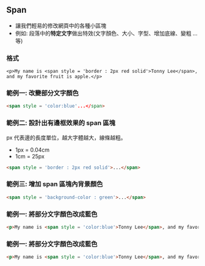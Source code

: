 ## Span
- 讓我們輕易的修改網頁中的各種小區塊
- 例如: 段落中的**特定文字**做出特效(文字顏色、大小、字型、增加底線、變粗 ... 等)

### 格式
```
<p>My name is <span style = 'border : 2px red solid'>Tonny Lee</span>, and my favorite fruit is apple.</p>
```

### 範例一: 改變部分文字顏色
```html
<span style = 'color:blue'...</span>
```

### 範例二: 設計出有邊框效果的 span 區塊
px 代表邊的長度單位，越大字體越大，線條越粗。
- 1px = 0.04cm
- 1cm = 25px
```html
<span style = 'border : 2px red solid'>...</span>
```

### 範例三: 增加 span 區塊內背景顏色
```html
<span style = 'background-color : green'>...</span>
```

### 範例一: 將部分文字顏色改成藍色
```html
<p>My name is <span style = 'color:blue'>Tonny Lee</span>, and my favorite fruit is apple.</p>
```

### 範例一: 將部分文字顏色改成藍色
```html
<p>My name is <span style = 'color:blue'>Tonny Lee</span>, and my favorite fruit is apple.</p>
```
